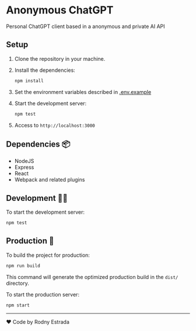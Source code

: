 
# Anonymous ChatGPT

Personal ChatGPT client based in a anonymous and private AI API

## Setup 

1. Clone the repository in your machine.

2. Install the dependencies:
   ```bash
   npm install
   ```

3. Set the environment variables described in [.env.example](./.env.example)

4. Start the development server:
   ```bash
   npm test
   ``` 

5. Access to `http://localhost:3000`
 
## Dependencies 📦

- NodeJS
- Express
- React
- Webpack and related plugins

## Development 👨‍💻

To start the development server:

```bash
npm test
```

## Production 🚀

To build the project for production:

```bash
npm run build
```

This command will generate the optimized production build in the `dist/` directory.

To start the production server:

```bash
npm start
```

---
♥️ Code by Rodny Estrada